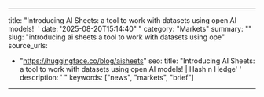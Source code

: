 ﻿---

title: "Introducing AI Sheets: a tool to work with datasets using open AI models!''
date: '2025-08-20T15:14:40""
category: "Markets"
summary: ""
slug: "introducing ai sheets a tool to work with datasets using ope"
source_urls:
  - "https://huggingface.co/blog/aisheets"
seo:
  title: "Introducing AI Sheets: a tool to work with datasets using open AI models! | Hash n Hedge''
  description: '"
  keywords: ["news", "markets", "brief"]

---

